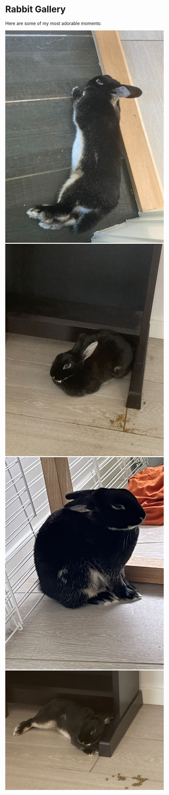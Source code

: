 # Rabbit Gallery

Here are some of my most adorable moments:

![Rabbit 1](img/1.jpg)
![Rabbit 2](img/2.jpg)
![Rabbit 3](img/3.jpg)
![Rabbit 3](img/4.jpg)
